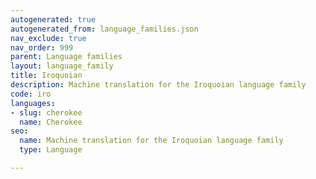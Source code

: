 ```yaml
---
autogenerated: true
autogenerated_from: language_families.json
nav_exclude: true
nav_order: 999
parent: Language families
layout: language_family
title: Iroquoian
description: Machine translation for the Iroquoian language family
code: iro
languages:
- slug: cherokee
  name: Cherokee
seo:
  name: Machine translation for the Iroquoian language family
  type: Language

---
```


